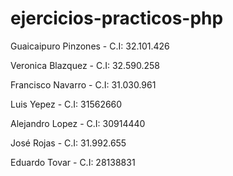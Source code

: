 # ejercicios-practicos-php

Guaicaipuro Pinzones  - C.I: 32.101.426

Veronica Blazquez     - C.I: 32.590.258 

Francisco Navarro     - C.I: 31.030.961

Luis  Yepez           -  C.I: 31562660

Alejandro Lopez       -  C.I: 30914440

José Rojas            - C.I: 31.992.655

Eduardo Tovar         - C.I: 28138831
